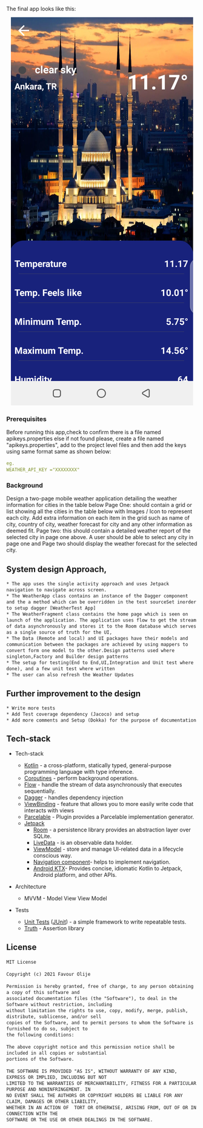The final app looks like this:

<p align="center"><img src="assets/screen2.png" /></p>


### Prerequisites

Before running this app,check to confirm there is a file named apikeys.properties else if not found please, create a file named "apikeys.properties", add to the project level files and then add the keys using same format same as  shown below:

```yaml
eg.
WEATHER_API_KEY ="XXXXXXXX"
```

### Background

Design a two-page mobile weather application detailing the weather information for  cities in the table below
 Page One:
  should contain a grid or list showing all the cities in the table below with  Images / Icon to represent each city. Add extra information on each item in the grid  such as name of city, country of city, weather forecast for city and any other  information as deemed fit.
 Page two:
  this should contain a detailed weather report of the selected city in page  one above. A user should be able to select any city in page one and Page two should  display the weather forecast for the selected city.


## System design Approach,
    * The app uses the single activity approach and uses Jetpack navigation to navigate across screen.
    * The WeatherApp class contains an instance of the Dagger component and the a method which can be overridden in the test sourceSet inorder to setup dagger [WeatherTest App]
    * The WeatherFragment class contains the home page which is seen on launch of the application. The application uses flow to get the stream of data asynchronously and stores it to the Room database which serves as a single source of truth for the UI,
    * The Data (Remote and local) and UI packages have their models and communication between the packages are achieved by using mappers to convert form one model to the other.Design patterns used where singleton,Factory and Builder design patterns
    * The setup for testing(End to End,UI,Integration and Unit test where done), and a few unit test where written
    * The user can also refresh the Weather Updates


## Further improvement to the design
    * Write more tests
    * Add Test coverage dependency (Jacoco) and setup
    * Add more comments and Setup (Dokka) for the purpose of documentation

## Tech-stack

* Tech-stack
    * [Kotlin](https://kotlinlang.org/) - a cross-platform, statically typed, general-purpose programming language with type inference.
    * [Coroutines](https://kotlinlang.org/docs/reference/coroutines-overview.html) - perform background operations.
    * [Flow](https://kotlinlang.org/docs/reference/coroutines/flow.html) - handle the stream of data asynchronously that executes sequentially.
    * [Dagger](https://github.com/google/dagger) - handles dependency injection
    * [ViewBinding](https://developer.android.com/topic/libraries/view-binding) - feature that allows you to more easily write code that interacts with views
    * [Parcelable](https://developer.android.com/kotlin/parcelize) - Plugin provides a Parcelable implementation generator.
    * [Jetpack](https://developer.android.com/jetpack)
        * [Room](https://developer.android.com/topic/libraries/architecture/room) - a persistence library provides an abstraction layer over SQLite.
        * [LiveData](https://developer.android.com/topic/libraries/architecture/livedata) - is an observable data holder.
        * [ViewModel](https://developer.android.com/topic/libraries/architecture/viewmodel) - store and manage UI-related data in a lifecycle conscious way.
        * [Navigation component](https://developer.android.com/guide/navigation)- helps to implement navigation.
        * [Android KTX](https://developer.android.com/kotlin/ktx)- Provides concise, idiomatic Kotlin to Jetpack, Android platform, and other APIs.


* Architecture
    * MVVM - Model View View Model

* Tests
    * [Unit Tests](https://en.wikipedia.org/wiki/Unit_testing) ([JUnit](https://junit.org/junit4/)) - a simple framework to write repeatable tests.
    * [Truth](https://github.com/google/truth) - Assertion library

## License
```
MIT License

Copyright (c) 2021 Favour Olije

Permission is hereby granted, free of charge, to any person obtaining a copy of this software and
associated documentation files (the "Software"), to deal in the Software without restriction, including
without limitation the rights to use, copy, modify, merge, publish, distribute, sublicense, and/or sell
copies of the Software, and to permit persons to whom the Software is furnished to do so, subject to
the following conditions:

The above copyright notice and this permission notice shall be included in all copies or substantial
portions of the Software.

THE SOFTWARE IS PROVIDED "AS IS", WITHOUT WARRANTY OF ANY KIND, EXPRESS OR IMPLIED, INCLUDING BUT NOT
LIMITED TO THE WARRANTIES OF MERCHANTABILITY, FITNESS FOR A PARTICULAR PURPOSE AND NONINFRINGEMENT. IN
NO EVENT SHALL THE AUTHORS OR COPYRIGHT HOLDERS BE LIABLE FOR ANY CLAIM, DAMAGES OR OTHER LIABILITY,
WHETHER IN AN ACTION OF  TORT OR OTHERWISE, ARISING FROM, OUT OF OR IN CONNECTION WITH THE
SOFTWARE OR THE USE OR OTHER DEALINGS IN THE SOFTWARE.
```
